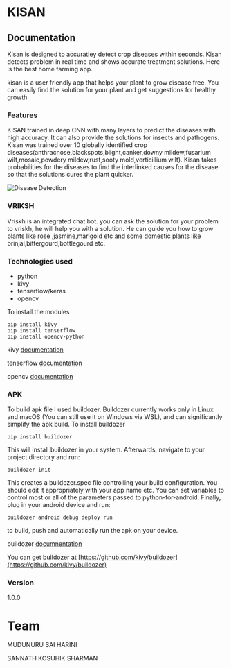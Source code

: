 # KISAN
## Documentation

Kisan is designed to accuratley detect crop diseases within seconds. Kisan detects problem in real time and shows accurate treatment solutions. Here is the best home farming app.

kisan is a user friendly app that helps your plant to grow disease free. You can easily find the solution for your plant and get suggestions for healthy growth. <!-- kisan helps you to make homemade fertilizers. -->
### Features
KISAN trained in deep CNN with many layers to predict the diseases with high accuracy. It can also provide the solutions for insects and pathogens. Kisan was trained over 10 globally identified crop diseases(anthracnose,blackspots,blight,canker,downy mildew,fusarium wilt,mosaic,powdery mildew,rust,sooty mold,verticillium wilt). Kisan takes probabilities for the diseases to find the interlinked causes for the disease so that the solutions cures the plant quicker.

![Disease Detection](https://bitrefine.group/images/1920x870/damaged_leaves_1920x870.jpg)
### VRIKSH
Vriskh is an integrated chat bot. you can ask the solution for your problem to vriskh, he will help you with a solution. He can guide you how to grow plants like rose ,jasmine,marigold etc and some domestic plants like brinjal,bittergourd,bottlegourd etc.

### Technologies used
* python
* kivy
* tenserflow/keras
* opencv

To install the modules
```
pip install kivy
pip install tenserflow
pip install opencv-python
```
kivy [documentation](https://kivy.org/doc/stable/gettingstarted/intro.html "kivy")

tenserflow [documentation](https://www.tensorflow.org/api_docs/python/tf "tensorflow")

opencv [documentation](https://docs.opencv.org/4.x/d1/dfb/intro.html "opencv")
### APK

To build apk file I used buildozer. Buildozer currently works only in Linux and macOS (You can still use it on Windows via WSL), and can significantly simplify the apk build.
To install buildozer
```
pip install buildozer
```
This will install buildozer in your system. Afterwards, navigate to your project directory and run:
```
buildozer init
```
This creates a buildozer.spec file controlling your build configuration. You should edit it appropriately with your app name etc. You can set variables to control most or all of the parameters passed to python-for-android.
Finally, plug in your android device and run:
```
buildozer android debug deploy run
```
to build, push and automatically run the apk on your device.

buildozer [documnentation](https://kivy.org/doc/stable/guide/packaging-android.html "buildozer")

You can get buildozer at [https://github.com/kivy/buildozer](https://github.com/kivy/buildozer)

### Version
1.0.0

# Team

MUDUNURU SAI HARINI

SANNATH KOSUHIK SHARMAN
